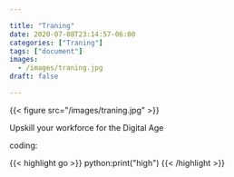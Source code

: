 ```yaml
---

title: "Traning"
date: 2020-07-08T23:14:57-06:00
categories: ["Traning"]
tags: ["document"]
images:
  - /images/traning.jpg
draft: false

---
```

{{< figure src="/images/traning.jpg" >}}

Upskill your workforce
for the
Digital Age

coding:

{{< highlight go >}} python:print("high") {{< /highlight >}}
